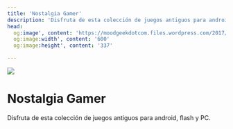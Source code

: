 ```yaml
---
title: 'Nostalgia Gamer'
description: 'Disfruta de esta colección de juegos antiguos para android, flash y PC.'
head: 
  og:image', content: 'https://moodgeekdotcom.files.wordpress.com/2017/05/destacada5.jpg?w=1400'
  og:image:width', content: '600'
  og:image:height', content: '337' 

---
```

![](https://moodgeekdotcom.files.wordpress.com/2017/05/destacada5.jpg?w=1400)
# Nostalgia Gamer
Disfruta de esta colección de juegos antiguos para android, flash y PC.
